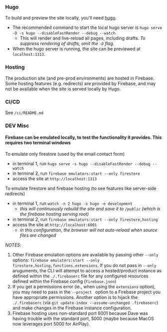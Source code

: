 ### Hugo
To build and preview the site locally, you'll need [hugo](https://gohugo.io/).

- The recommended command to start the local hugo server is `hugo serve -D -s hugo --disableFastRender --debug --watch`.
  - This will render and live-reload all pages, including drafts. _To suppress rendering of drafts, omit the `-D` flag._
- When the hugo server is running, the site can be previewed at `localhost:1313`.

### Hosting
The production site (and pre-prod environments) are hosted in Firebase. Some hosting features (e.g. redirects) are provided by Firebase, and may not be available when the site is served locally by Hugo.

### CI/CD
See `/ci/README.md`

### DEV Misc
#### Firebase can be emulated locally, to test the functionality it provides. This requires two terminal windows
To emulate only firestore (used by the email contact form)
- in terminal 1, run `hugo serve -s hugo --disableFastRender --debug --watch`
- in terminal 2, run `firebase emulators:start --only firestore`
- access the site at `http://localhost:1313`

To emulate firestore and firebase hosting (to see features like server-side redirects)
  - in terminal 1, run `watch -n 2 hugo -s hugo -e development`
    - _this will continuously rebuild the site and save it to `/public` (which is the firebase hosting serving root)_
  - in terminal 2, run `firebase emulators:start --only firestore,hosting`
  - access the site at `http://localhost:6001`
    - _in this configuration, the browser will not auto-reload when source files are changed_

_NOTES_:
1) Other Firebase emulation options are available by passing other `--only` options: `firebase emulators:start --only firestore,hosting,functions,extensions`.  If you do not pass in `--only` aruguments, the CLI will attempt to access a hosted/product instance as defined within the `./.firebaserc` file for any configured resources defined within the Firebase config (`firebase.json`)
2) If you get a permissions error (ie., when using the `extensions` option), you may need to pass in the `--project ` option to a Firebase project you have appropriate permissions. Another option is to hijack the `./.firebaserc` (via `git update-index --assume-unchanged .firebaserc`) and make changes in the Firebase instance configuration.
3) Firebase hosting uses non-standard port 6001 because Dave was having trouble with the standard port, 5000 (maybe because MacOS now leverages port 5000 for AirPlay).